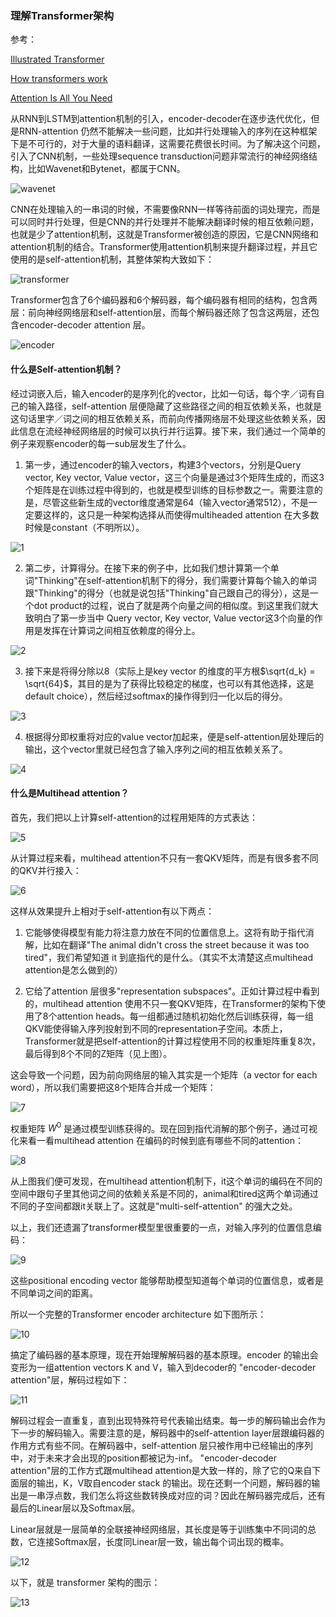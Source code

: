 ### 理解Transformer架构
参考：

[Illustrated Transformer](http://jalammar.github.io/illustrated-transformer/)

[How transformers work](https://towardsdatascience.com/transformers-141e32e69591)

[Attention Is All You Need](https://arxiv.org/abs/1706.03762)

从RNN到LSTM到attention机制的引入，encoder-decoder在逐步迭代优化，但是RNN-attention 仍然不能解决一些问题，比如并行处理输入的序列在这种框架下是不可行的，对于大量的语料翻译，这需要花费很长时间。为了解决这个问题，引入了CNN机制，一些处理sequence transduction问题非常流行的神经网络结构，比如Wavenet和Bytenet，都属于CNN。

![wavenet](wavenet.png)

CNN在处理输入的一串词的时候，不需要像RNN一样等待前面的词处理完，而是可以同时并行处理，但是CNN的并行处理并不能解决翻译时候的相互依赖问题，也就是少了attention机制，这就是Transformer被创造的原因，它是CNN网络和attention机制的结合。Transformer使用attention机制来提升翻译过程，并且它使用的是self-attention机制，其整体架构大致如下：

![transformer](transformer.png)

Transformer包含了6个编码器和6个解码器，每个编码器有相同的结构，包含两层：前向神经网络层和self-attention层，而每个解码器还除了包含这两层，还包含encoder-decoder attention 层。

![encoder](en-decoder.png)

#### 什么是Self-attention机制？

经过词嵌入后，输入encoder的是序列化的vector，比如一句话，每个字／词有自己的输入路径，self-attention 层便隐藏了这些路径之间的相互依赖关系，也就是这句话里字／词之间的相互依赖关系，而前向传播网络层不处理这些依赖关系，因此信息在流经神经网络层的时候可以执行并行运算。接下来，我们通过一个简单的例子来观察encoder的每一sub层发生了什么。

1. 第一步，通过encoder的输入vectors，构建3个vectors，分别是Query vector, Key vector, Value vector，这三个向量是通过3个矩阵生成的，而这3个矩阵是在训练过程中得到的，也就是模型训练的目标参数之一。需要注意的是，尽管这些新生成的vector维度通常是64（输入vector通常512），不是一定要这样的，这只是一种架构选择从而使得multiheaded attention 在大多数时候是constant（不明所以）。

 ![1](q-k-v.png)

2. 第二步，计算得分。在接下来的例子中，比如我们想计算第一个单词"Thinking"在self-attention机制下的得分，我们需要计算每个输入的单词跟"Thinking"的得分（也就是说包括"Thinking"自己跟自己的得分），这是一个dot product的过程，说白了就是两个向量之间的相似度。到这里我们就大致明白了第一步当中 Query vector, Key vector, Value vector这3个向量的作用是发挥在计算词之间相互依赖度的得分上。

 ![2](score.png)

3. 接下来是将得分除以8（实际上是key vector 的维度的平方根$\sqrt{d_k} = \sqrt{64}$，其目的是为了获得比较稳定的梯度，也可以有其他选择，这是default choice），然后经过softmax的操作得到归一化以后的得分。

 ![3](softmax.png)

4. 根据得分即权重将对应的value vector加起来，便是self-attention层处理后的输出，这个vector里就已经包含了输入序列之间的相互依赖关系了。

 ![4](output.png)

#### 什么是Multihead attention？
首先，我们把以上计算self-attention的过程用矩阵的方式表达：

![5](self-attention-matrix.png)

从计算过程来看，multihead attention不只有一套QKV矩阵，而是有很多套不同的QKV并行接入：

![6](multihead.png)

这样从效果提升上相对于self-attention有以下两点：

1. 它能够使得模型有能力将注意力放在不同的位置信息上。这将有助于指代消解，比如在翻译"The animal didn't cross the street because it was too tired"，我们希望知道 it 到底指代的是什么。（其实不太清楚这点multihead attention是怎么做到的）

2. 它给了attention 层很多"representation subspaces"。正如计算过程中看到的，multihead attention 使用不只一套QKV矩阵，在Transformer的架构下使用了8个attention heads。每一组都通过随机初始化然后训练获得，每一组QKV能使得输入序列投射到不同的representation子空间。本质上，Transformer就是把self-attention的计算过程使用不同的权重矩阵重复8次，最后得到8个不同的Z矩阵（见上图）。

这会导致一个问题，因为前向网络层的输入其实是一个矩阵（a vector for each word），所以我们需要把这8个矩阵合并成一个矩阵：

![7](multihead2.png)

权重矩阵 $W^0$ 是通过模型训练获得的。现在回到指代消解的那个例子，通过可视化来看一看multihead attention 在编码的时候到底有哪些不同的attention：

![8](example.png)

从上图我们便可发现，在multihead attention机制下，it这个单词的编码在不同的空间中跟句子里其他词之间的依赖关系是不同的，animal和tired这两个单词通过不同的子空间都跟it关联上了。这就是"multi-self-attention" 的强大之处。

以上，我们还遗漏了transformer模型里很重要的一点，对输入序列的位置信息编码：

![9](position-encoding.png)

这些positional encoding vector 能够帮助模型知道每个单词的位置信息，或者是不同单词之间的距离。

所以一个完整的Transformer encoder architecture 如下图所示：

![10](transformer-encoder-architecture.png)

搞定了编码器的基本原理，现在开始理解解码器的基本原理。encoder 的输出会变形为一组attention vectors K and V，输入到decoder的 "encoder-decoder attention"层，解码过程如下：

![11](decoder.png)

解码过程会一直重复，直到出现特殊符号代表输出结束。每一步的解码输出会作为下一步的解码输入。需要注意的是，解码器中的self-attention layer层跟编码器的作用方式有些不同。在解码器中，self-attention 层只被作用中已经输出的序列中，对于未来才会出现的position都被记为-inf。 "encoder-decoder attention"层的工作方式跟multihead attention是大致一样的，除了它的Q来自下面层的输出，K，V取自encoder stack 的输出。现在还剩一个问题，解码器的输出是一串浮点数，我们怎么将这些数转换成对应的词？因此在解码器完成后，还有最后的Linear层以及Softmax层。

Linear层就是一层简单的全联接神经网络层，其长度是等于训练集中不同词的总数，它连接Softmax层，长度同Linear层一致，输出每个词出现的概率。

![12](output-word.png)

以下，就是 transformer 架构的图示：

![13](transformer-ende.png)











